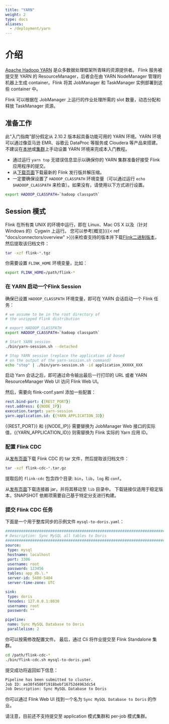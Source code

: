 ```yaml
---
title: "YARN"
weight: 2
type: docs
aliases:
  - /deployment/yarn
---
```

<!--
Licensed to the Apache Software Foundation (ASF) under one
or more contributor license agreements.  See the NOTICE file
distributed with this work for additional information
regarding copyright ownership.  The ASF licenses this file
to you under the Apache License, Version 2.0 (the
"License"); you may not use this file except in compliance
with the License.  You may obtain a copy of the License at

  http://www.apache.org/licenses/LICENSE-2.0

Unless required by applicable law or agreed to in writing,
software distributed under the License is distributed on an
"AS IS" BASIS, WITHOUT WARRANTIES OR CONDITIONS OF ANY
KIND, either express or implied.  See the License for the
specific language governing permissions and limitations
under the License.
-->

# 介绍

[Apache Hadoop YARN](https://hadoop.apache.org/docs/current/hadoop-yarn/hadoop-yarn-site/YARN.html) 是众多数据处理框架所青睐的资源提供者。
Flink 服务被提交至 YARN 的 ResourceManager，后者会在由 YARN NodeManager 管理的机器上生成 container。Flink 将其 JobManager 和 TaskManager 实例部署到这些 container 中。

Flink 可以根据在 JobManager 上运行的作业处理所需的 slot 数量，动态分配和释放 TaskManager 资源。

## 准备工作

此“入门指南”部分假定从 2.10.2 版本起具备功能可用的 YARN 环境。YARN 环境可以通过像亚马逊 EMR、谷歌云 DataProc 等服务或 Cloudera 等产品来搭建。不建议在[本地](https://hadoop.apache.org/docs/current/hadoop-project-dist/hadoop-common/SingleCluster.html)或[集群](https://hadoop.apache.org/docs/current/hadoop-project-dist/hadoop-common/ClusterSetup.html)上手动设置 YARN 环境来完成本入门教程。

- 通过运行 `yarn top` 无错误信息显示以确保你的 YARN 集群准备好接受 Flink 应用程序的提交。
- 从[下载页面](https://flink.apache.org/downloads/)下载最新的 Flink 发行版并解压缩。
- 一定要确保设置了 `HADOOP_CLASSPATH` 环境变量（可以通过运行 `echo $HADOOP_CLASSPATH` 来检查）。如果没有，请使用以下方式进行设置。

```bash
export HADOOP_CLASSPATH=`hadoop classpath`
```

## Session 模式

Flink 在所有类 UNIX 的环境中运行，即在 Linux、Mac OS X 以及（针对 Windows 的）Cygwin 上运行。
您可以参考[概览]({{< ref "docs/connectors/overview" >}})来检查支持的版本并下载[Flink二进制版本](https://flink.apache.org/downloads/)，
然后提取该归档文件：

```bash
tar -xzf flink-*.tgz
```

你需要设置 `FLINK_HOME` 环境变量，比如：

```bash
export FLINK_HOME=/path/flink-*
```

### 在 YARN 启动一个Flink Session

确保已设置 `HADOOP_CLASSPATH` 环境变量，即可在 YARN 会话启动一个 Flink 任务：

```bash
# we assume to be in the root directory of 
# the unzipped Flink distribution

# export HADOOP_CLASSPATH
export HADOOP_CLASSPATH=`hadoop classpath`

# Start YARN session
./bin/yarn-session.sh --detached

# Stop YARN session (replace the application id based 
# on the output of the yarn-session.sh command)
echo "stop" | ./bin/yarn-session.sh -id application_XXXXX_XXX
```

启动 Yarn 会话之后，即可通过命令输出最后一行打印的 URL 或者 YARN ResourceManager Web UI 访问 Flink Web UI。

然后，需要向 flink-conf.yaml 添加一些配置：

```yaml
rest.bind-port: {{REST_PORT}}
rest.address: {{NODE_IP}}
execution.target: yarn-session
yarn.application.id: {{YARN_APPLICATION_ID}}
```

{{REST_PORT}} 和 {{NODE_IP}} 需要替换为 JobManager Web 接口的实际值，{{YARN_APPLICATION_ID}} 则需替换为 Flink 实际的 Yarn 应用 ID。

### 配置 Flink CDC
从[发布页面](https://github.com/apache/flink-cdc/releases)下载 Flink CDC 的 tar 文件，然后提取该归档文件：

```bash
tar -xzf flink-cdc-*.tar.gz
```

提取后的 `flink-cdc` 包含四个目录: `bin`，`lib`，`log` 和 `conf`。

从[发布页面](https://github.com/apache/flink-cdc/releases)下载连接器 jar，并将其移动至 `lib` 目录中。
下载链接仅适用于稳定版本，SNAPSHOT 依赖项需要自己基于特定分支进行构建。

### 提交 Flink CDC 任务
下面是一个用于整库同步的示例文件 `mysql-to-doris.yaml`：

```yaml
################################################################################
# Description: Sync MySQL all tables to Doris
################################################################################
source:
 type: mysql
 hostname: localhost
 port: 3306
 username: root
 password: 123456
 tables: app_db.\.*
 server-id: 5400-5404
 server-time-zone: UTC

sink:
 type: doris
 fenodes: 127.0.0.1:8030
 username: root
 password: ""

pipeline:
 name: Sync MySQL Database to Doris
 parallelism: 2

```

你可以按需修改配置文件。
最后，通过 Cli 将作业提交至 Flink Standalone 集群。

```bash
cd /path/flink-cdc-*
./bin/flink-cdc.sh mysql-to-doris.yaml
```

提交成功将返回如下信息：

```bash
Pipeline has been submitted to cluster.
Job ID: ae30f4580f1918bebf16752d4963dc54
Job Description: Sync MySQL Database to Doris
```

你可以通过 Flink Web UI 找到一个名为 `Sync MySQL Database to Doris` 的作业。

请注意，目前还不支持提交至 application 模式集群和 per-job 模式集群。
